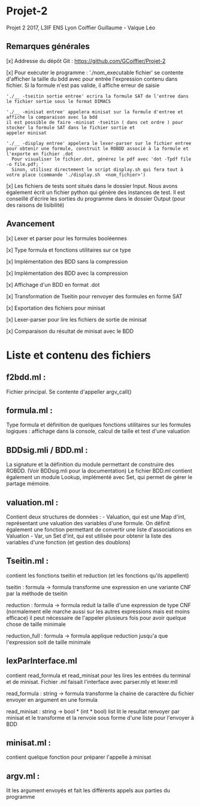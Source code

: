 # Projet-2
Projet 2 2017, L3IF ENS Lyon
Coiffier Guillaume - Valque Léo

## Remarques générales

[x] Addresse du dépôt Git : https://github.com/GCoiffier/Projet-2

[x] Pour exécuter le programme :
    './nom_executable fichier' se contente d'afficher la taille du bdd avec pour entrée l'expression contenu dans
    fichier. Si la formule n'est pas valide, il affiche erreur de saisie

    './__ -tseitin sortie entree' ecrira la formule SAT de l'entree dans le fichier sortie sous le format DIMACS

    './__ -minisat entree' appelera minisat sur la formule d'entree et affiche la comparaison avec la bdd
    il est possible de faire -minisat -tseitin ( dans cet ordre ) pour stocker la formule SAT dans le fichier sortie et
    appeler minisat

    './__ -display entree' appelera le lexer-parser sur le fichier entree pour obtenir une formule, construit le ROBDD associé à la formule et l'exporte en fichier .dot
      Pour visualiser le fichier.dot, générez le pdf avec 'dot -Tpdf file -o file.pdf; '
      Sinon, utilisez directement le script display.sh qui fera tout à votre place (commande './display.sh  <nom_fichier>')

[x] Les fichiers de tests sont situés dans le dossier Input. Nous avons également écrit un fichier python qui génère des instances de test.
    Il est conseillé d'écrire les sorties du programme dans le dossier Output (pour des raisons de lisibilité)

## Avancement

[x] Lexer et parser pour les formules booléennes

[x] Type formula et fonctions utilitaires sur ce type

[x] Implémentation des BDD sans la compression

[x] Implémentation des BDD avec la compression

[x] Affichage d'un BDD en format .dot

[x] Transformation de Tseitin pour renvoyer des formules en forme SAT

[x] Exportation des fichiers pour minisat

[x] Lexer-parser pour lire les fichiers de sortie de minisat

[x] Comparaison du résultat de minisat avec le BDD

# Liste et contenu des fichiers

## f2bdd.ml :
Fichier principal. Se contente d'appeller argv_call()

## formula.ml :
Type formula et définition de quelques fonctions utilitaires sur les formules logiques :
  affichage dans la console, calcul de taille et test d'une valuation

## BDDsig.mli / BDD.ml :
  La signature et la définition du module permettant de construire des ROBDD. (Voir BDDsig.mli pour la documentation)
  Le fichier BDD.ml contient également un module Lookup, implémenté avec Set, qui permet de gérer le partage mémoire.

## valuation.ml :
  Contient deux structures de données :
    - Valuation, qui est une Map d'int, représentant une valuation des variables d'une formule. On définit également une fonction permettant de convertir une liste d'associations en Valuation
    - Var, un Set d'int, qui est utilisée pour obtenir la liste des variables d'une fonction (et gestion des doublons)

## Tseitin.ml :
contient les fonctions tseitin et reduction (et les fonctions qu'ils
appellent)

tseitin : formula -> formula
  transforme une expression en une variante CNF par la méthode de tseitin

reduction : formula -> formula
  reduit la taille d'une expression de type CNF (normalement elle marche aussi sur les autres expressions mais est moins efficace)
  il peut nécessaire de l'appeler plusieurs fois pour avoir quelque chose de taille minimale

reduction_full : formula -> formula
  applique reduction jusqu'a que l'expression soit de taille minimale

## lexParInterface.ml
contient read_formula et read_minisat pour les lires les entrées du terminal et de minisat. Fichier .ml faisait l'interface avec parser.mly et lexer.mll

read_formula : string -> formula
  transforme la chaine de caractère du fichier envoyer en argument en une formula

read_minisat : string -> bool * (int * bool) list
  lit le resultat renvoyer par minisat et le transforme et la renvoie sous forme d'une liste pour l'envoyer à BDD

## minisat.ml :
contient quelque fonction pour préparer l'appelle à minisat

## argv.ml :
lit les argument envoyés et fait les différents appels aux parties du programme
